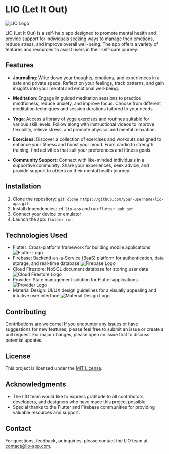 # LIO (Let It Out)

![LIO Logo](INSERT_LOGO_URL_HERE)

LIO (Let It Out) is a self-help app designed to promote mental health and provide support for individuals seeking ways to manage their emotions, reduce stress, and improve overall well-being. The app offers a variety of features and resources to assist users in their self-care journey.

## Features

- **Journaling**: Write down your thoughts, emotions, and experiences in a safe and private space. Reflect on your feelings, track patterns, and gain insights into your mental and emotional well-being.

- **Meditation**: Engage in guided meditation sessions to practice mindfulness, reduce anxiety, and improve focus. Choose from different meditation techniques and session durations tailored to your needs.

- **Yoga**: Access a library of yoga exercises and routines suitable for various skill levels. Follow along with instructional videos to improve flexibility, relieve stress, and promote physical and mental relaxation.

- **Exercises**: Discover a collection of exercises and workouts designed to enhance your fitness and boost your mood. From cardio to strength training, find activities that suit your preferences and fitness goals.

- **Community Support**: Connect with like-minded individuals in a supportive community. Share your experiences, seek advice, and provide support to others on their mental health journey.

## Installation

1. Clone the repository: `git clone https://github.com/your-username/lio-app.git`
2. Install dependencies: `cd lio-app` and run `flutter pub get`
3. Connect your device or emulator
4. Launch the app: `flutter run`

## Technologies Used

- Flutter: Cross-platform framework for building mobile applications ![Flutter Logo](https://logowik.com/content/uploads/images/flutter5786.jpg)
- Firebase: Backend-as-a-Service (BaaS) platform for authentication, data storage, and real-time database ![Firebase Logo](https://logowik.com/content/uploads/images/firebase.jpg)
- Cloud Firestore: NoSQL document database for storing user data ![Cloud Firestore Logo](https://logowik.com/content/uploads/images/firestore6915.jpg)
- Provider: State management solution for Flutter applications ![Provider Logo](INSERT_PROVIDER_LOGO_URL_HERE)
- Material Design: UI/UX design guidelines for a visually appealing and intuitive user interface ![Material Design Logo](https://logowik.com/content/uploads/images/figma.jpg)

## Contributing

Contributions are welcome! If you encounter any issues or have suggestions for new features, please feel free to submit an issue or create a pull request. For major changes, please open an issue first to discuss potential updates.

## License

This project is licensed under the [MIT License](https://opensource.org/licenses/MIT).

## Acknowledgments

- The LIO team would like to express gratitude to all contributors, developers, and designers who have made this project possible.
- Special thanks to the Flutter and Firebase communities for providing valuable resources and support.

## Contact

For questions, feedback, or inquiries, please contact the LIO team at contact@lio-app.com.

